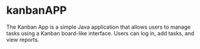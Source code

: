 # kanbanAPP
The Kanban App is a simple Java application that allows users to manage tasks using a Kanban board-like interface. Users can log in, add tasks, and view reports.
